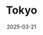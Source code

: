 ---
title: "Tokyo"
excerpt: "Where sakura blooms in the bustling metropolis"
gallery_name: "japan/tokyo"
date: 2025-03-21
header:
  overlay_image: voyage/japan/Tokyo-3v1.jpg
---